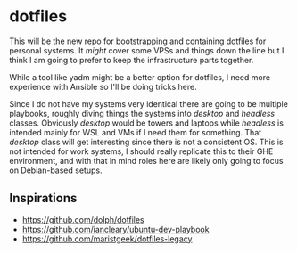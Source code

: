 # dotfiles

This will be the new repo for bootstrapping and containing dotfiles for personal systems. It _might_ cover some VPSs and things down the line but I think I am going to prefer to keep the infrastructure parts together.

While a tool like yadm might be a better option for dotfiles, I need more experience with Ansible so I'll be doing tricks here.

Since I do not have my systems very identical there are going to be multiple playbooks, roughly diving things the systems into _desktop_ and _headless_ classes. Obviously _desktop_ would be towers and laptops while _headless_ is intended mainly for WSL and VMs if I need them for something. That _desktop_ class will get interesting since there is not a consistent OS. This is not intended for work systems, I should really replicate this to their GHE environment, and with that in mind roles here are likely only going to focus on Debian-based setups.

## Inspirations

- https://github.com/dolph/dotfiles
- https://github.com/iancleary/ubuntu-dev-playbook
- https://github.com/maristgeek/dotfiles-legacy
